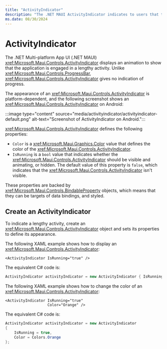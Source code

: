 ```yaml
---
title: "ActivityIndicator"
description: "The .NET MAUI ActivityIndicator indicates to users that the app is engaged in a lengthy activity, without giving any indication of progress."
ms.date: 08/30/2024
---
```


# ActivityIndicator

The .NET Multi-platform App UI (.NET MAUI) <xref:Microsoft.Maui.Controls.ActivityIndicator> displays an animation to show that the application is engaged in a lengthy activity. Unlike <xref:Microsoft.Maui.Controls.ProgressBar>, <xref:Microsoft.Maui.Controls.ActivityIndicator> gives no indication of progress.

The appearance of an <xref:Microsoft.Maui.Controls.ActivityIndicator> is platform-dependent, and the following screenshot shows an <xref:Microsoft.Maui.Controls.ActivityIndicator> on Android:

:::image type="content" source="media/activityindicator/activityindicator-default.png" alt-text="Screenshot of ActivityIndicator on Android.":::

<xref:Microsoft.Maui.Controls.ActivityIndicator> defines the following properties:

- `Color` is a <xref:Microsoft.Maui.Graphics.Color> value that defines the color of the <xref:Microsoft.Maui.Controls.ActivityIndicator>.
- `IsRunning` is a `bool` value that indicates whether the <xref:Microsoft.Maui.Controls.ActivityIndicator> should be visible and animating, or hidden. The default value of this property is `false`, which indicates that the <xref:Microsoft.Maui.Controls.ActivityIndicator> isn't visible.

These properties are backed by <xref:Microsoft.Maui.Controls.BindableProperty> objects, which means that they can be targets of data bindings, and styled.

## Create an ActivityIndicator

To indicate a lengthy activity, create an <xref:Microsoft.Maui.Controls.ActivityIndicator> object and sets its properties to define its appearance.

The following XAML example shows how to display an <xref:Microsoft.Maui.Controls.ActivityIndicator>:

```xaml
<ActivityIndicator IsRunning="true" />
```

The equivalent C# code is:

```csharp
ActivityIndicator activityIndicator = new ActivityIndicator { IsRunning = true };
```

The following XAML example shows how to change the color of an <xref:Microsoft.Maui.Controls.ActivityIndicator>:

```xaml
<ActivityIndicator IsRunning="true"
                   Color="Orange" />
```

The equivalent C# code is:

```csharp
ActivityIndicator activityIndicator = new ActivityIndicator
{
    IsRunning = true,
    Color = Colors.Orange
};
```
